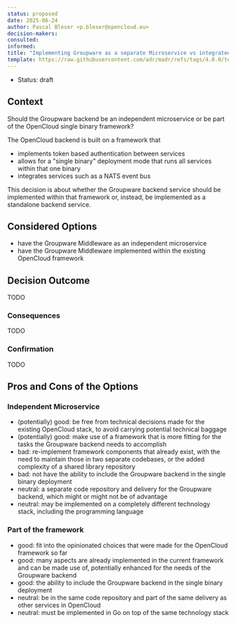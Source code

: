 ```yaml
---
status: proposed
date: 2025-06-24
author: Pascal Bleser <p.bleser@opencloud.eu>
decision-makers:
consulted:
informed:
title: "Implementing Groupware as a separate Microservice vs integrated in the OpenCloud Stack"
template: https://raw.githubusercontent.com/adr/madr/refs/tags/4.0.0/template/adr-template.md
---
```


* Status: draft

## Context

Should the Groupware backend be an independent microservice or be part of the OpenCloud single binary framework?

The OpenCloud backend is built on a framework that

* implements token based authentication between services
* allows for a "single binary" deployment mode that runs all services within that one binary
* integrates services such as a NATS event bus

This decision is about whether the Groupware backend service should be implemented within that framework or, instead, be implemented as a standalone backend service.

## Considered Options

* have the Groupware Middleware as an independent microservice
* have the Groupware Middleware implemented within the existing OpenCloud framework

## Decision Outcome

TODO

### Consequences

TODO

### Confirmation

TODO

## Pros and Cons of the Options

### Independent Microservice

* (potentially) good: be free from technical decisions made for the existing OpenCloud stack, to avoid carrying potential technical baggage
* (potentially) good: make use of a framework that is more fitting for the tasks the Groupware backend needs to accomplish
* bad: re-implement framework components that already exist, with the need to maintain those in two separate codebases, or the added complexity of a shared library repository
* bad: not have the ability to include the Groupware backend in the single binary deployment
* neutral: a separate code repository and delivery for the Groupware backend, which might or might not be of advantage
* neutral: may be implemented on a completely different technology stack, including the programming language

### Part of the framework

* good: fit into the opinionated choices that were made for the OpenCloud framework so far
* good: many aspects are already implemented in the current framework and can be made use of, potentially enhanced for the needs of the Groupware backend
* good: the ability to include the Groupware backend in the single binary deployment
* neutral: be in the same code repository and part of the same delivery as other services in OpenCloud
* neutral: must be implemented in Go on top of the same technology stack
